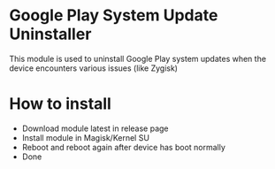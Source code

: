 # Google Play System Update Uninstaller

This module is used to uninstall Google Play system updates when the device encounters various issues (like Zygisk)

# How to install
- Download module latest in release page
- Install module in Magisk/Kernel SU
- Reboot and reboot again after device has boot normally
- Done
